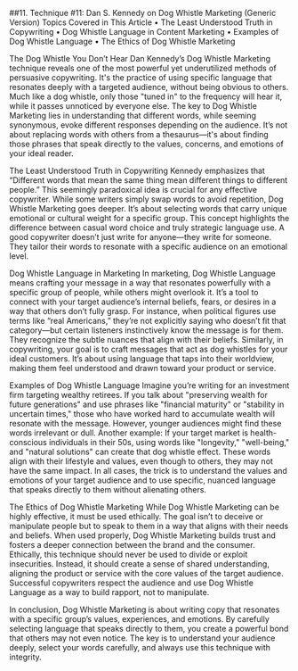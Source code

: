 ##11. Technique #11: Dan S. Kennedy on Dog Whistle Marketing (Generic Version)
Topics Covered in This Article
•	The Least Understood Truth in Copywriting
•	Dog Whistle Language in Content Marketing
•	Examples of Dog Whistle Language
•	The Ethics of Dog Whistle Marketing
 
The Dog Whistle You Don’t Hear
Dan Kennedy’s Dog Whistle Marketing technique reveals one of the most powerful yet underutilized methods of persuasive copywriting. It's the practice of using specific language that resonates deeply with a targeted audience, without being obvious to others. Much like a dog whistle, only those "tuned in" to the frequency will hear it, while it passes unnoticed by everyone else.
The key to Dog Whistle Marketing lies in understanding that different words, while seeming synonymous, evoke different responses depending on the audience. It’s not about replacing words with others from a thesaurus—it's about finding those phrases that speak directly to the values, concerns, and emotions of your ideal reader.
 
The Least Understood Truth in Copywriting
Kennedy emphasizes that “Different words that mean the same thing mean different things to different people.” This seemingly paradoxical idea is crucial for any effective copywriter. While some writers simply swap words to avoid repetition, Dog Whistle Marketing goes deeper. It’s about selecting words that carry unique emotional or cultural weight for a specific group.
This concept highlights the difference between casual word choice and truly strategic language use. A good copywriter doesn’t just write for anyone—they write for someone. They tailor their words to resonate with a specific audience on an emotional level.
 
Dog Whistle Language in Marketing
In marketing, Dog Whistle Language means crafting your message in a way that resonates powerfully with a specific group of people, while others might overlook it. It’s a tool to connect with your target audience’s internal beliefs, fears, or desires in a way that others don’t fully grasp.
For instance, when political figures use terms like “real Americans,” they’re not explicitly saying who doesn’t fit that category—but certain listeners instinctively know the message is for them. They recognize the subtle nuances that align with their beliefs.
Similarly, in copywriting, your goal is to craft messages that act as dog whistles for your ideal customers. It’s about using language that taps into their worldview, making them feel understood and drawn toward your product or service.
 
Examples of Dog Whistle Language
Imagine you’re writing for an investment firm targeting wealthy retirees. If you talk about "preserving wealth for future generations" and use phrases like "financial maturity" or "stability in uncertain times," those who have worked hard to accumulate wealth will resonate with the message. However, younger audiences might find these words irrelevant or dull.
Another example: If your target market is health-conscious individuals in their 50s, using words like "longevity," "well-being," and "natural solutions" can create that dog whistle effect. These words align with their lifestyle and values, even though to others, they may not have the same impact.
In all cases, the trick is to understand the values and emotions of your target audience and to use specific, nuanced language that speaks directly to them without alienating others.
 
The Ethics of Dog Whistle Marketing
While Dog Whistle Marketing can be highly effective, it must be used ethically. The goal isn’t to deceive or manipulate people but to speak to them in a way that aligns with their needs and beliefs. When used properly, Dog Whistle Marketing builds trust and fosters a deeper connection between the brand and the consumer.
Ethically, this technique should never be used to divide or exploit insecurities. Instead, it should create a sense of shared understanding, aligning the product or service with the core values of the target audience. Successful copywriters respect the audience and use Dog Whistle Language as a way to build rapport, not to manipulate.
 
In conclusion, Dog Whistle Marketing is about writing copy that resonates with a specific group’s values, experiences, and emotions. By carefully selecting language that speaks directly to them, you create a powerful bond that others may not even notice. The key is to understand your audience deeply, select your words carefully, and always use this technique with integrity.
